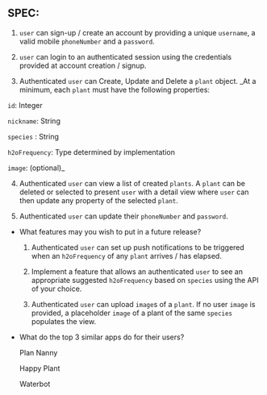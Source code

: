 ## SPEC:

1. `user` can sign-up / create an account by providing a unique `username`, a valid mobile `phoneNumber` and a `password`. 

2. `user` can login to an authenticated session using the credentials provided at account creation / signup.

3. Authenticated `user` can Create, Update and Delete a `plant` object. _At a minimum, each `plant` must have the following properties:

`id`: Integer

`nickname`: String

`species` : String

`h2oFrequency`: Type determined by implementation

`image`: (optional)_

4. Authenticated `user` can view a list of created `plants`. A `plant` can be deleted or selected to present `user` with a detail view where `user` can then update any property of the selected `plant`. 

5. Authenticated `user` can update their `phoneNumber` and `password`.

- What features may you wish to put in a future release?

    1. Authenticated `user` can set up push notifications to be triggered when an `h2oFrequency` of any `plant` arrives / has elapsed. 

    2. Implement a feature that allows an authenticated `user` to see an appropriate suggested `h2oFrequency` based on `species` using the API of your choice. 

    3. Authenticated `user` can upload `image`s of a `plant`. If no user `image` is provided, a placeholder `image` of a plant of the same `species` populates the view. 

- What do the top 3 similar apps do for their users?

    Plan Nanny

    Happy Plant

    Waterbot
